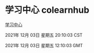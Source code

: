 # 学习中心 colearnhub
[学习中心](http://59.174.25.102:56308/colearnhub/)

2021年 12月 03日 星期五 20:10:03 CST

2021年 12月 03日 星期五 12:10:03 GMT
